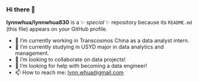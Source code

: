 ### Hi there 👋


**lynnwhua/lynnwhua830** is a ✨ _special_ ✨ repository because its `README.md` (this file) appears on your GitHub profile.
- 🔭 I’m currently working in Transcosmos China as a data analyst intern.
- 🌱 I’m currently studying in USYD major in data analytics and management.
- 👯 I’m looking to collaborate on data projects!
- 🤔 I’m looking for help with becoming a data engineer!
- 📫 How to reach me: lynn.whua@gmail.com
